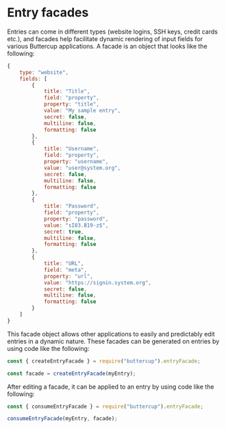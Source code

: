 # Entry facades

Entries can come in different types (website logins, SSH keys, credit cards etc.), and facades help facilitate dynamic rendering of input fields for various Buttercup applications. A facade is an object that looks like the following:

```javascript
{
    type: "website",
    fields: [
        {
            title: "Title",
            field: "property",
            property: "title",
            value: "My sample entry",
            secret: false,
            multiline: false,
            formatting: false
        },
        {
            title: "Username",
            field: "property",
            property: "username",
            value: "user@system.org",
            secret: false,
            multiline: false,
            formatting: false
        },
        {
            title: "Password",
            field: "property",
            property: "password",
            value: "sI83.B19-z$",
            secret: true,
            multiline: false,
            formatting: false
        },
        {
            title: "URL",
            field: "meta",
            property: "url",
            value: "https://signin.system.org",
            secret: false,
            multiline: false,
            formatting: false
        }
    ]
}
```

This facade object allows other applications to easily and predictably edit entries in a dynamic nature. These facades can be generated on entries by using code like the following:

```javascript
const { createEntryFacade } = require("buttercup").entryFacade;

const facade = createEntryFacade(myEntry);
```

After editing a facade, it can be applied to an entry by using code like the following:

```javascript
const { consumeEntryFacade } = require("buttercup").entryFacade;

consumeEntryFacade(myEntry, facade);
```

